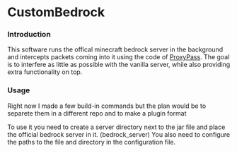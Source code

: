 # CustomBedrock

### Introduction

This software runs the offical minecraft bedrock server in the background and intercepts packets coming into it using the code of [ProxyPass](https://github.com/NukkitX/ProxyPass/). The goal is to interfere as little as possible with the vanilla server, while also providing extra functionality on top.

### Usage

Right now I made a few build-in commands but the plan would be to separete them in a different repo and to make a plugin format

To use it you need to create a server directory next to the jar file and place the official bedrock server in it. (bedrock_server)
You also need to configure the paths to the file and directory in the configuration file.


